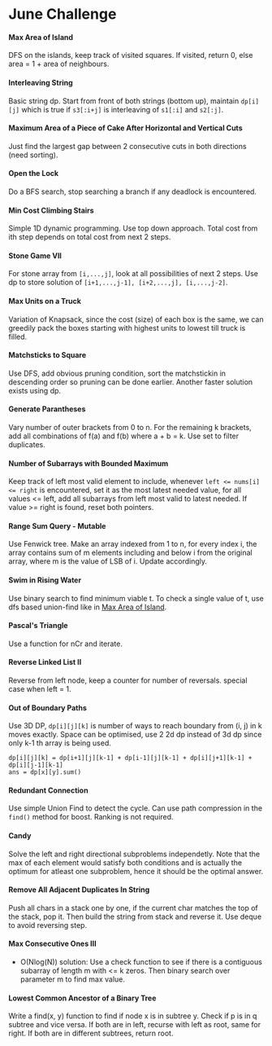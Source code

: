 # June Challenge

#### Max Area of Island
DFS on the islands, keep track of visited squares. If visited, return 0, else area = 1 + area of neighbours.

#### Interleaving String
Basic string dp. Start from front of both strings (bottom up), maintain ```dp[i][j]``` which is true if ```s3[:i+j]``` is interleaving of ```s1[:i]``` and ```s2[:j]```.

#### Maximum Area of a Piece of Cake After Horizontal and Vertical Cuts
Just find the largest gap between 2 consecutive cuts in both directions (need sorting).

#### Open the Lock
Do a BFS search, stop searching a branch if any deadlock is encountered.

#### Min Cost Climbing Stairs
Simple 1D dynamic programming. Use top down approach. Total cost from ith step depends on total cost from next 2 steps.

#### Stone Game VII
For stone array from ```[i,...,j]```, look at all possibilities of next 2 steps. Use dp to store solution of ```[i+1,...,j-1], [i+2,...,j], [i,...,j-2]```.

#### Max Units on a Truck
Variation of Knapsack, since the cost (size) of each box is the same, we can greedily pack the boxes starting with highest units to lowest till truck is filled.

#### Matchsticks to Square
Use DFS, add obvious pruning condition, sort the matchstickin in descending order so pruning can be done earlier. Another faster solution exists using dp.

#### Generate Parantheses
Vary number of outer brackets from 0 to n. For the remaining k brackets, add all combinations of f(a) and f(b) where a + b = k. Use set to filter duplicates.

#### Number of Subarrays with Bounded Maximum
Keep track of left most valid element to include, whenever ```left <= nums[i] <= right``` is encountered, set it as the most latest needed value, for all values <= left, add all subarrays from left most valid to latest needed. If value >= right is found, reset both pointers.

#### Range Sum Query - Mutable
Use Fenwick tree. Make an array indexed from 1 to n, for every index i, the array contains sum of m elements including and below i from the original array, where m is the value of LSB of i. Update accordingly.

#### Swim in Rising Water
Use binary search to find minimum viable t. To check a single value of t, use dfs based union-find like in [Max Area of Island](https://leetcode.com/problems/max-area-of-island/).

#### Pascal's Triangle
Use a function for nCr and iterate.

#### Reverse Linked List II
Reverse from left node, keep a counter for number of reversals. special case when left = 1.


#### Out of Boundary Paths
Use 3D DP, ```dp[i][j][k]``` is number of ways to reach boundary from (i, j) in k moves exactly. Space can be optimised, use 2 2d dp instead of 3d dp since only k-1 th array is being used. 

```
dp[i][j][k] = dp[i+1][j][k-1] + dp[i-1][j][k-1] + dp[i][j+1][k-1] + dp[i][j-1][k-1]
ans = dp[x][y].sum()
```

#### Redundant Connection
Use simple Union Find to detect the cycle. Can use path compression in the ```find()``` method for boost. Ranking is not required.

#### Candy
Solve the left and right directional subproblems independetly. Note that the max of each element would satisfy both conditions and is actually the optimum for atleast one subproblem, hence it should be the optimal answer.

#### Remove All Adjacent Duplicates In String
Push all chars in a stack one by one, if the current char matches the top of the stack, pop it. Then build the string from stack and reverse it. Use deque to avoid reversing step.

#### Max Consecutive Ones III
- O(Nlog(N)) solution: Use a check function to see if there is a contiguous subarray of length m with <= k zeros. Then binary search over parameter m to find max value.

#### Lowest Common Ancestor of a Binary Tree
Write a find(x, y) function to find if node x is in subtree y. Check if p is in q subtree and vice versa. If both are in left, recurse with left as root, same for right. If both are in different subtrees, return root.
